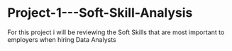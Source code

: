# Project-1---Soft-Skill-Analysis

For this project i will be reviewing the Soft Skills that are most important to employers when hiring Data Analysts
